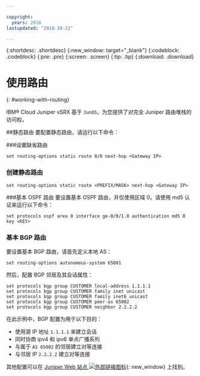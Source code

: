```yaml
---

copyright:
  years: 2018
lastupdated: "2018-10-22"

---
```


{:shortdesc: .shortdesc}
{:new_window: target="_blank"}
{:codeblock: .codeblock}
{:pre: .pre}
{:screen: .screen}
{:tip: .tip}
{:download: .download}

# 使用路由
{: #working-with-routing}

IBM® Cloud Juniper vSRX 基于 `JunOS`，为您提供了对完全 Juniper 路由堆栈的访问权。

##静态路由
要配置静态路由，请运行以下命令：

###设置缺省路由
```
set routing-options static route 0/0 next-hop <Gateway IP>
```

### 创建静态路由
```
set routing-options static route <PREFIX/MASK> next-hop <Gateway IP>
```  

###基本 OSPF 路由
要设置基本 OSPF 路由，并仅使用区域 0，请使用 md5 认证来运行以下命令：

```
set protocols ospf area 0 interface ge-0/0/1.0 authentication md5 0 key <KEY>
```

### 基本 BGP 路由
要设置基本 BGP 路由，请首先定义本地 AS：

```
set routing-options autonomous-system 65001
```

然后，配置 BGP 邻居及其会话属性：

```
set protocols bgp group CUSTOMER local-address 1.1.1.1
set protocols bgp group CUSTOMER family inet unicast
set protocols bgp group CUSTOMER family inet6 unicast
set protocols bgp group CUSTOMER peer-as 65002
set protocols bgp group CUSTOMER neighbor 2.2.2.2
```

在此示例中，BGP 配置为用于以下目的：

* 使用源 IP 地址 `1.1.1.1` 来建立会话
* 同时协商 ipv4 和 ipv6 单点广播系列
* 与属于 `AS 65002` 的邻居建立对等连接
* 与邻居 IP `2.2.2.2` 建立对等连接

其他配置可以在 [Juniper Web 站点 ![外部链接图标](../../icons/launch-glyph.svg "外部链接图标")](https://www.juniper.net/documentation/en_US/junos11.4/information-products/topic-collections/config-guide-routing/config-guide-routing.pdf){: new_window} 上找到。

